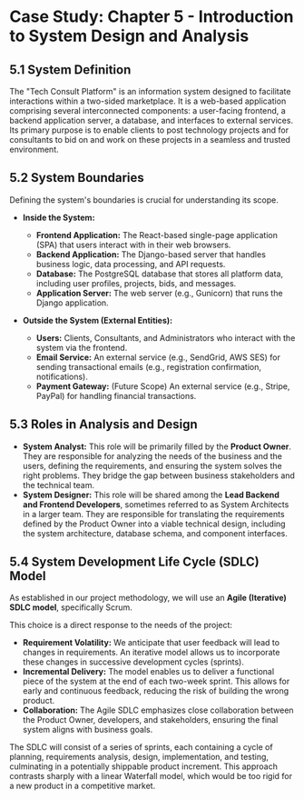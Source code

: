 # Case Study: Chapter 5 - Introduction to System Design and Analysis

## 5.1 System Definition

The "Tech Consult Platform" is an information system designed to facilitate interactions within a two-sided marketplace. It is a web-based application comprising several interconnected components: a user-facing frontend, a backend application server, a database, and interfaces to external services. Its primary purpose is to enable clients to post technology projects and for consultants to bid on and work on these projects in a seamless and trusted environment.

## 5.2 System Boundaries

Defining the system's boundaries is crucial for understanding its scope.

-   **Inside the System:**
    -   **Frontend Application:** The React-based single-page application (SPA) that users interact with in their web browsers.
    -   **Backend Application:** The Django-based server that handles business logic, data processing, and API requests.
    -   **Database:** The PostgreSQL database that stores all platform data, including user profiles, projects, bids, and messages.
    -   **Application Server:** The web server (e.g., Gunicorn) that runs the Django application.

-   **Outside the System (External Entities):**
    -   **Users:** Clients, Consultants, and Administrators who interact with the system via the frontend.
    -   **Email Service:** An external service (e.g., SendGrid, AWS SES) for sending transactional emails (e.g., registration confirmation, notifications).
    -   **Payment Gateway:** (Future Scope) An external service (e.g., Stripe, PayPal) for handling financial transactions.

## 5.3 Roles in Analysis and Design

-   **System Analyst:** This role will be primarily filled by the **Product Owner**. They are responsible for analyzing the needs of the business and the users, defining the requirements, and ensuring the system solves the right problems. They bridge the gap between business stakeholders and the technical team.
-   **System Designer:** This role will be shared among the **Lead Backend and Frontend Developers**, sometimes referred to as System Architects in a larger team. They are responsible for translating the requirements defined by the Product Owner into a viable technical design, including the system architecture, database schema, and component interfaces.

## 5.4 System Development Life Cycle (SDLC) Model

As established in our project methodology, we will use an **Agile (Iterative) SDLC model**, specifically Scrum.

This choice is a direct response to the needs of the project:
-   **Requirement Volatility:** We anticipate that user feedback will lead to changes in requirements. An iterative model allows us to incorporate these changes in successive development cycles (sprints).
-   **Incremental Delivery:** The model enables us to deliver a functional piece of the system at the end of each two-week sprint. This allows for early and continuous feedback, reducing the risk of building the wrong product.
-   **Collaboration:** The Agile SDLC emphasizes close collaboration between the Product Owner, developers, and stakeholders, ensuring the final system aligns with business goals.

The SDLC will consist of a series of sprints, each containing a cycle of planning, requirements analysis, design, implementation, and testing, culminating in a potentially shippable product increment. This approach contrasts sharply with a linear Waterfall model, which would be too rigid for a new product in a competitive market.
